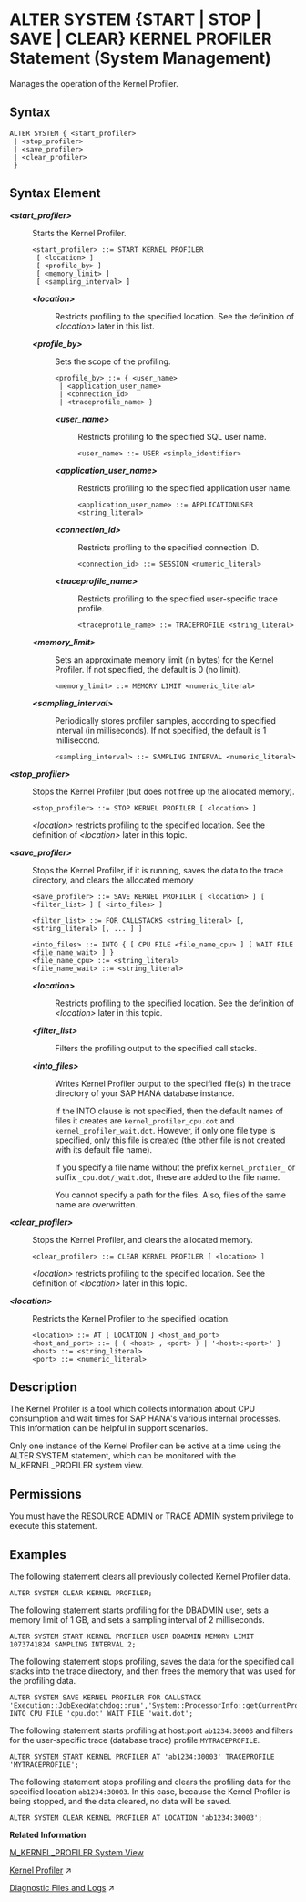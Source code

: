 <!-- loio864e9b9851bb467e9c0c4c1f285bef12 -->

# ALTER SYSTEM \{START | STOP | SAVE | CLEAR\} KERNEL PROFILER Statement \(System Management\)

Manages the operation of the Kernel Profiler.



<a name="loio864e9b9851bb467e9c0c4c1f285bef12__section_oxp_qf5_ncb"/>

## Syntax

```
ALTER SYSTEM { <start_profiler> 
 | <stop_profiler> 
 | <save_profiler> 
 | <clear_profiler> 
 } 
```



<a name="loio864e9b9851bb467e9c0c4c1f285bef12__section_pxp_qf5_ncb"/>

## Syntax Element


<dl>
<dt><b>

*<start\_profiler\>*

</b></dt>
<dd>

Starts the Kernel Profiler.

```
<start_profiler> ::= START KERNEL PROFILER 
 [ <location> ] 
 [ <profile_by> ]
 [ <memory_limit> ] 
 [ <sampling_interval> ]
```


<dl>
<dt><b>

*<location\>*

</b></dt>
<dd>

Restricts profiling to the specified location. See the definition of *<location\>* later in this list.



</dd><dt><b>

*<profile\_by\>*

</b></dt>
<dd>

Sets the scope of the profiling.

```
<profile_by> ::= { <user_name> 
 | <application_user_name> 
 | <connection_id>
 | <traceprofile_name> }
```


<dl>
<dt><b>

*<user\_name\>*

</b></dt>
<dd>

Restricts profiling to the specified SQL user name.

```
<user_name> ::= USER <simple_identifier>
```



</dd><dt><b>

*<application\_user\_name\>*

</b></dt>
<dd>

Restricts profiling to the specified application user name.

```
<application_user_name> ::= APPLICATIONUSER <string_literal>
```



</dd><dt><b>

*<connection\_id\>*

</b></dt>
<dd>

Restricts profling to the specified connection ID.

```
<connection_id> ::= SESSION <numeric_literal>
```



</dd><dt><b>

*<traceprofile\_name\>*

</b></dt>
<dd>

Restricts profiling to the specified user-specific trace profile.

```
<traceprofile_name> ::= TRACEPROFILE <string_literal>
```



</dd>
</dl>



</dd><dt><b>

*<memory\_limit\>*

</b></dt>
<dd>

Sets an approximate memory limit \(in bytes\) for the Kernel Profiler. If not specified, the default is 0 \(no limit\).

```
<memory_limit> ::= MEMORY LIMIT <numeric_literal>
```



</dd><dt><b>

*<sampling\_interval\>*

</b></dt>
<dd>

Periodically stores profiler samples, according to specified interval \(in milliseconds\). If not specified, the default is 1 millisecond.

```
<sampling_interval> ::= SAMPLING INTERVAL <numeric_literal>
```



</dd>
</dl>



</dd><dt><b>

*<stop\_profiler\>*

</b></dt>
<dd>

Stops the Kernel Profiler \(but does not free up the allocated memory\).

```
<stop_profiler> ::= STOP KERNEL PROFILER [ <location> ]
```

*<location\>* restricts profiling to the specified location. See the definition of *<location\>* later in this topic.



</dd><dt><b>

*<save\_profiler\>*

</b></dt>
<dd>

Stops the Kernel Profiler, if it is running, saves the data to the trace directory, and clears the allocated memory

```
<save_profiler> ::= SAVE KERNEL PROFILER [ <location> ] [ <filter_list> ] [ <into_files> ]

<filter_list> ::= FOR CALLSTACKS <string_literal> [, <string_literal> [, ... ] ] 

<into_files> ::= INTO { [ CPU FILE <file_name_cpu> ] [ WAIT FILE <file_name_wait> ] }
<file_name_cpu> ::= <string_literal>
<file_name_wait> ::= <string_literal>
```


<dl>
<dt><b>

*<location\>*

</b></dt>
<dd>

Restricts profiling to the specified location. See the definition of *<location\>* later in this topic.



</dd><dt><b>

*<filter\_list\>*

</b></dt>
<dd>

Filters the profiling output to the specified call stacks.



</dd><dt><b>

*<into\_files\>*

</b></dt>
<dd>

Writes Kernel Profiler output to the specified file\(s\) in the trace directory of your SAP HANA database instance.

If the INTO clause is not specified, then the default names of files it creates are `kernel_profiler_cpu.dot` and `kernel_profiler_wait.dot`. However, if only one file type is specified, only this file is created \(the other file is not created with its default file name\).

If you specify a file name without the prefix `kernel_profiler_` or suffix `_cpu.dot/_wait.dot`, these are added to the file name.

You cannot specify a path for the files. Also, files of the same name are overwritten.



</dd>
</dl>



</dd><dt><b>

*<clear\_profiler\>*

</b></dt>
<dd>

Stops the Kernel Profiler, and clears the allocated memory.

```
<clear_profiler> ::= CLEAR KERNEL PROFILER [ <location> ]
```

*<location\>* restricts profiling to the specified location. See the definition of *<location\>* later in this topic.



</dd><dt><b>

*<location\>*

</b></dt>
<dd>

Restricts the Kernel Profiler to the specified location.

```
<location> ::= AT [ LOCATION ] <host_and_port>
<host_and_port> ::= { ( <host> , <port> ) | '<host>:<port>' }
<host> ::= <string_literal>
<port> ::= <numeric_literal>
```



</dd>
</dl>



<a name="loio864e9b9851bb467e9c0c4c1f285bef12__section_qxp_qf5_ncb"/>

## Description

The Kernel Profiler is a tool which collects information about CPU consumption and wait times for SAP HANA's various internal processes. This information can be helpful in support scenarios.

Only one instance of the Kernel Profiler can be active at a time using the ALTER SYSTEM statement, which can be monitored with the M\_KERNEL\_PROFILER system view.



<a name="loio864e9b9851bb467e9c0c4c1f285bef12__section_b2j_dt2_n2b"/>

## Permissions

You must have the RESOURCE ADMIN or TRACE ADMIN system privilege to execute this statement.



<a name="loio864e9b9851bb467e9c0c4c1f285bef12__section_rxp_qf5_ncb"/>

## Examples

The following statement clears all previously collected Kernel Profiler data.

```
ALTER SYSTEM CLEAR KERNEL PROFILER;
```

The following statement starts profiling for the DBADMIN user, sets a memory limit of 1 GB, and sets a sampling interval of 2 milliseconds.

```
ALTER SYSTEM START KERNEL PROFILER USER DBADMIN MEMORY LIMIT 1073741824 SAMPLING INTERVAL 2;
```

The following statement stops profiling, saves the data for the specified call stacks into the trace directory, and then frees the memory that was used for the profiling data.

```
ALTER SYSTEM SAVE KERNEL PROFILER FOR CALLSTACK 'Execution::JobExecWatchdog::run','System::ProcessorInfo::getCurrentProcessorIndex' INTO CPU FILE 'cpu.dot' WAIT FILE 'wait.dot';
```

The following statement starts profiling at host:port `ab1234:30003` and filters for the user-specific trace \(database trace\) profile `MYTRACEPROFILE`.

```
ALTER SYSTEM START KERNEL PROFILER AT 'ab1234:30003' TRACEPROFILE 'MYTRACEPROFILE';
```

The following statement stops profiling and clears the profiling data for the specified location `ab1234:30003`. In this case, because the Kernel Profiler is being stopped, and the data cleared, no data will be saved.

```
ALTER SYSTEM CLEAR KERNEL PROFILER AT LOCATION 'ab1234:30003';
```

**Related Information**  


[M\_KERNEL\_PROFILER System View](../../020-System-Views-Reference/022-Monitoring-Views/m-kernel-profiler-system-view-d20e2e8.md "Displays the state and provides information about Kernel Profilers in the system. You must have the RESOURCE ADMIN or TRACE ADMIN system privileges to use this view.")

[Kernel Profiler](https://help.sap.com/viewer/f9c5015e72e04fffa14d7d4f7267d897/2023_4_QRC/en-US/bdd27500bb571014b7f7e61e7c4cda04.html "The kernel profiler is a sampling profiler built into the SAP HANA database. It can be used to analyze performance issues and it collects, for example, information about frequent and/or expensive execution paths during query processing.") :arrow_upper_right:

[Diagnostic Files and Logs](https://help.sap.com/viewer/f9c5015e72e04fffa14d7d4f7267d897/2023_4_QRC/en-US/335e2374c20245e78c9c4c6ce5b0fec6.html "In the event of problems with the SAP HANA database, you can check diagnosis files for errors.") :arrow_upper_right:

